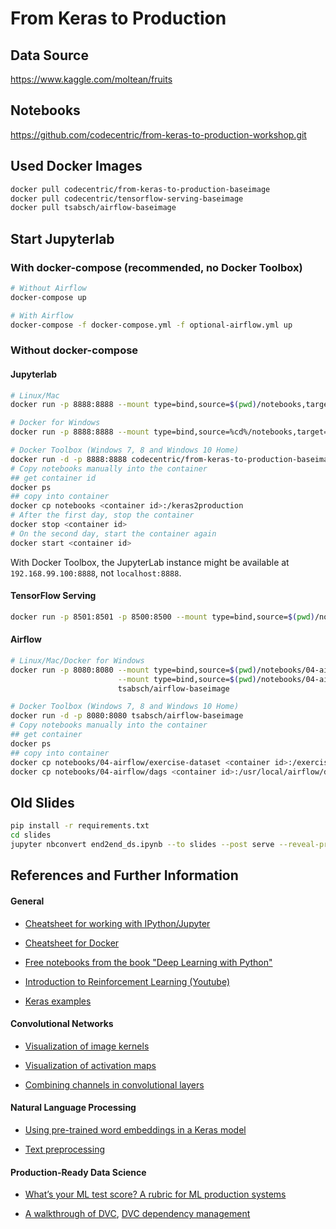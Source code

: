 # From Keras to Production

## Data Source

https://www.kaggle.com/moltean/fruits

## Notebooks

https://github.com/codecentric/from-keras-to-production-workshop.git

## Used Docker Images
```bash
docker pull codecentric/from-keras-to-production-baseimage
docker pull codecentric/tensorflow-serving-baseimage
docker pull tsabsch/airflow-baseimage
```

## Start Jupyterlab
### With docker-compose (recommended, no Docker Toolbox)
```bash
# Without Airflow
docker-compose up

# With Airflow
docker-compose -f docker-compose.yml -f optional-airflow.yml up
```

### Without docker-compose
#### Jupyterlab
```bash
# Linux/Mac
docker run -p 8888:8888 --mount type=bind,source=$(pwd)/notebooks,target=/keras2production/notebooks codecentric/from-keras-to-production-baseimage

# Docker for Windows
docker run -p 8888:8888 --mount type=bind,source=%cd%/notebooks,target=/keras2production/notebooks codecentric/from-keras-to-production-baseimage

# Docker Toolbox (Windows 7, 8 and Windows 10 Home)
docker run -d -p 8888:8888 codecentric/from-keras-to-production-baseimage
# Copy notebooks manually into the container
## get container id
docker ps
## copy into container
docker cp notebooks <container id>:/keras2production
# After the first day, stop the container
docker stop <container id>
# On the second day, start the container again
docker start <container id>
```

With Docker Toolbox, the JupyterLab instance might be available at `192.168.99.100:8888`, not `localhost:8888`.

#### TensorFlow Serving
```bash
docker run -p 8501:8501 -p 8500:8500 --mount type=bind,source=$(pwd)/notebooks/12-models/fruits/,target=/models/fruits -e MODEL_NAME=fruits codecentric/tensorflow-serving-baseimage
```

#### Airflow
```bash
# Linux/Mac/Docker for Windows
docker run -p 8080:8080 --mount type=bind,source=$(pwd)/notebooks/04-airflow/dags,target=/usr/local/airflow/dags \
                        --mount type=bind,source=$(pwd)/notebooks/04-airflow/exercise-dataset,target=/exercise-dataset \
                        tsabsch/airflow-baseimage

# Docker Toolbox (Windows 7, 8 and Windows 10 Home)
docker run -d -p 8080:8080 tsabsch/airflow-baseimage
# Copy notebooks manually into the container
## get container
docker ps
## copy into container
docker cp notebooks/04-airflow/exercise-dataset <container id>:/exercise-dataset
docker cp notebooks/04-airflow/dags <container id>:/usr/local/airflow/dags
```

## Old Slides
```bash
pip install -r requirements.txt
cd slides
jupyter nbconvert end2end_ds.ipynb --to slides --post serve --reveal-prefix=reveal.js
```

## References and Further Information

#### General

- [Cheatsheet for working with IPython/Jupyter](https://ipython.readthedocs.io/en/stable/interactive/python-ipython-diff.html)

- [Cheatsheet for Docker](https://hackernoon.com/docker-commands-the-ultimate-cheat-sheet-994ac78e2888)

- [Free notebooks from the book "Deep Learning with Python"](https://github.com/fchollet/deep-learning-with-python-notebooks)

- [Introduction to Reinforcement Learning (Youtube)](https://www.youtube.com/watch?v=FCyZplb0ul4)

- [Keras examples](https://github.com/keras-team/keras/tree/master/examples)

#### Convolutional Networks

- [Visualization of image kernels](http://setosa.io/ev/image-kernels/)

- [Visualization of activation maps](https://jacobgil.github.io/deeplearning/class-activation-maps)

- [Combining channels in convolutional layers](https://towardsdatascience.com/intuitively-understanding-convolutions-for-deep-learning-1f6f42faee1)

#### Natural Language Processing

- [Using pre-trained word embeddings in a Keras model](https://blog.keras.io/using-pre-trained-word-embeddings-in-a-keras-model.html)

- [Text preprocessing](https://keras.io/preprocessing/text)

#### Production-Ready Data Science

- [What’s your ML test score? A rubric for ML production systems](https://ai.google/research/pubs/pub45742)

- [A walkthrough of DVC](https://blog.codecentric.de/en/2019/03/walkthrough-dvc/),
  [DVC dependency management](https://blog.codecentric.de/en/2019/08/dvc-dependency-management/)
